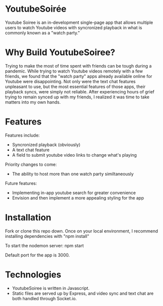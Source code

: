 # YoutubeSoirée

Youtube Soiree is an in-development single-page app that allows multiple users to watch Youtube videos with syncronized playback in what is commonly known as a "watch party."

# Why Build YoutubeSoiree?

Trying to make the most of time spent with friends can be tough during a pandemic. While trying to watch Youtube videos remotely with a few friends, we found that the "watch party" apps already available online for Youtube were disappointing. Not only were the text chat features unpleasant to use, but the most essential features of those apps, their playback syncs, were simply not reliable. After experiencing hours of grief trying to remain synced up with my friends, I realized it was time to take matters into my own hands.

# Features

Features include: 
* Syncronized playback (obviously)
* A text chat feature
* A field to submit youtube video links to change what's playing

Priority changes to come:
* The ability to host more than one watch party similtaneously

Future features:
* Implementing in-app youtube search for greater convenience
* Envision and then implement a more appealing styling for the app

# Installation

Fork or clone this repo down. Once on your local environment, I recommend installing dependencies with "npm install"

To start the nodemon server: npm start

Default port for the app is 3000.

# Technologies

* YoutubeSoiree is written in Javascript. 
* Static files are served up by Express, and video sync and text chat are both handled through Socket.io.
